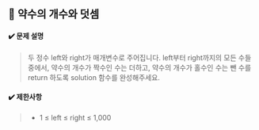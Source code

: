 ## :blue_book: 약수의 개수와 덧셈

#### :heavy_check_mark: 문제 설명 
> 두 정수 left와 right가 매개변수로 주어집니다. left부터 right까지의 모든 수들 중에서, 약수의 개수가 짝수인 수는 더하고, 약수의 개수가 홀수인 수는 뺀 수를 return 하도록 solution 함수를 완성해주세요.

#### :heavy_check_mark: 제한사항
> * 1 ≤ left ≤ right ≤ 1,000
